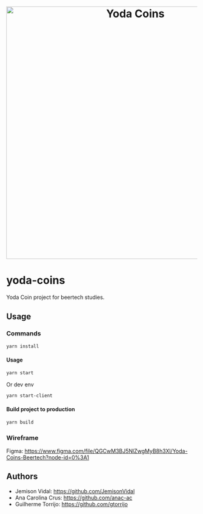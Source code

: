 <h1 align="center"><img src="https://beertech-lupulo-yoda.herokuapp.com/static/media/logo-letters.b9acc68a.svg" alt="Yoda Coins" width="665" /></h1>
<p align="center">
  
# yoda-coins
Yoda Coin project for beertech studies.

## Usage

### Commands

```sh
yarn install
```

#### Usage

```sh
yarn start
```

Or dev env

```sh
yarn start-client
```

#### Build project to production

```sh
yarn build
```
### Wireframe

Figma: https://www.figma.com/file/QGCwM3BJ5NlZwgMyB8h3Xl/Yoda-Coins-Beertech?node-id=0%3A1

## Authors
- Jemison Vidal: https://github.com/JemisonVidal
- Ana Carolina Crus: https://github.com/anac-ac
- Guilherme Torrijo: https://github.com/gtorrijo
